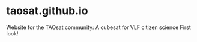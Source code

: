 # taosat.github.io
Website for the TAOsat community: A cubesat for VLF citizen science 
First look!
